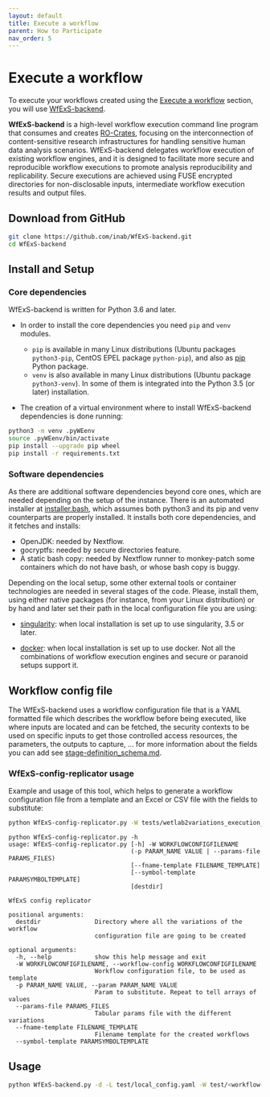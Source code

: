 ```yaml
---
layout: default
title: Execute a workflow
parent: How to Participate
nav_order: 5
---
```


# Execute a workflow

To execute your workflows created using the [Execute a workflow](/docs/how_to_participate/create_workflow.md) section,
you will use [WfExS-backend](https://github.com/inab/WfExS-backend).

**WfExS-backend** is a high-level workflow execution command line program that consumes and creates [RO-Crates](https://www.researchobject.org/ro-crate/#what-is-ro-crate),
focusing on the interconnection of content-sensitive research infrastructures for handling sensitive human data analysis 
scenarios. WfExS-backend delegates workflow execution of existing workflow engines, and it is designed to facilitate 
more secure and reproducible workflow executions to promote analysis reproducibility and replicability. Secure 
executions are achieved using FUSE encrypted directories for non-disclosable inputs, intermediate workflow execution 
results and output files.

## Download from GitHub

```bash
git clone https://github.com/inab/WfExS-backend.git
cd WfExS-backend
```

## Install and Setup

### Core dependencies

WfExS-backend is written for Python 3.6 and later.

* In order to install the core dependencies you need `pip` and `venv` modules.
  - `pip` is available in many Linux distributions (Ubuntu packages `python3-pip`, CentOS EPEL package `python-pip`), 
  and also as [pip](https://pip.pypa.io/en/stable/) Python package.
  - `venv` is also available in many Linux distributions (Ubuntu package `python3-venv`). In some of them is integrated 
  into the Python 3.5 (or later) installation.

* The creation of a virtual environment where to install WfExS-backend dependencies is done running:
  
```bash
python3 -m venv .pyWEenv
source .pyWEenv/bin/activate
pip install --upgrade pip wheel
pip install -r requirements.txt
```

### Software dependencies

As there are additional software dependencies beyond core ones, which are needed depending on the setup of the instance. 
There is an automated installer at [installer.bash](https://github.com/inab/WfExS-backend/blob/main/installer.bash), 
which assumes both python3 and its pip and venv counterparts are properly installed. It installs both core dependencies, 
and it fetches and installs:

  * OpenJDK: needed by Nextflow.
  * gocryptfs: needed by secure directories feature.
  * A static bash copy: needed by Nextflow runner to monkey-patch some containers which do not have bash, or whose bash copy is buggy.

Depending on the local setup, some other external tools or container technologies are needed in several stages of the 
code. Please, install them, using either native packages (for instance, from your Linux distribution) or by hand and 
later set their path in the local configuration file you are using:

* [singularity](https://sylabs.io/singularity/): when local installation is set up to use singularity, 3.5 or later.
  
* [docker](https://www.docker.com/): when local installation is set up to use docker. Not all the combinations of 
workflow execution engines and secure or paranoid setups support it.
  
## Workflow config file

The WfExS-backend uses a workflow configuration file that is a YAML formatted file which describes the workflow before 
being executed, like where inputs are located and can be fetched, the security contexts to be used on specific 
inputs to get those controlled access resources, the parameters, the outputs to capture, ... for more information about
the fields you can add see [stage-definition_schema.md](https://github.com/inab/WfExS-backend/blob/main/docs/schemas/stage-definition_schema.md).

### WfExS-config-replicator usage

Example and usage of this tool, which helps to generate a workflow configuration file from a template and an Excel or 
CSV file with the fields to substitute:

```bash
python WfExS-config-replicator.py -W tests/wetlab2variations_execution_nxf.wfex.stage --params-file tests/wetlab2variations_execution_nxf.variations.xlsx tests/generated
```

```
python WfExS-config-replicator.py -h
usage: WfExS-config-replicator.py [-h] -W WORKFLOWCONFIGFILENAME
                                  (-p PARAM_NAME VALUE | --params-file PARAMS_FILES)
                                  [--fname-template FILENAME_TEMPLATE]
                                  [--symbol-template PARAMSYMBOLTEMPLATE]
                                  [destdir]

WfExS config replicator

positional arguments:
  destdir               Directory where all the variations of the workflow
                        configuration file are going to be created

optional arguments:
  -h, --help            show this help message and exit
  -W WORKFLOWCONFIGFILENAME, --workflow-config WORKFLOWCONFIGFILENAME
                        Workflow configuration file, to be used as template
  -p PARAM_NAME VALUE, --param PARAM_NAME VALUE
                        Param to substitute. Repeat to tell arrays of values
  --params-file PARAMS_FILES
                        Tabular params file with the different variations
  --fname-template FILENAME_TEMPLATE
                        Filename template for the created workflows
  --symbol-template PARAMSYMBOLTEMPLATE
```

## Usage

```bash
python WfExS-backend.py -d -L test/local_config.yaml -W test/<workflow-name>_execution_nxf.wfex.stage execute
```